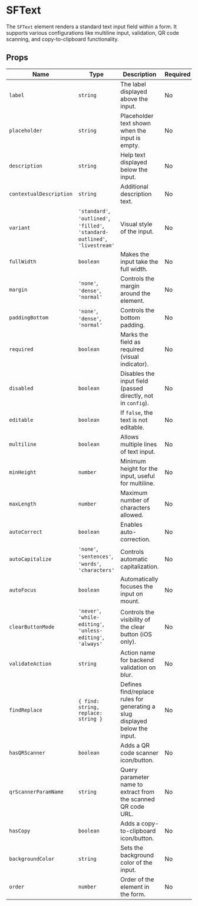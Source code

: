 # SFText

The `SFText` element renders a standard text input field within a form. It supports various configurations like multiline input, validation, QR code scanning, and copy-to-clipboard functionality.

## Props

| Name                 | Type                                                     | Description                                                                 | Required | Default         |
| -------------------- | -------------------------------------------------------- | --------------------------------------------------------------------------- | -------- | --------------- |
| `label`              | `string`                                                 | The label displayed above the input.                                        | No       | `undefined`     |
| `placeholder`        | `string`                                                 | Placeholder text shown when the input is empty.                             | No       | `undefined`     |
| `description`        | `string`                                                 | Help text displayed below the input.                                        | No       | `undefined`     |
| `contextualDescription` | `string`                                              | Additional description text.                                                | No       | `undefined`     |
| `variant`            | `'standard'`, `'outlined'`, `'filled'`, `'standard-outlined'`, `'livestream'` | Visual style of the input.                                                  | No       | `'standard'`    |
| `fullWidth`          | `boolean`                                                | Makes the input take the full width.                                        | No       | `false`         |
| `margin`             | `'none'`, `'dense'`, `'normal'`                          | Controls the margin around the element.                                     | No       | `'normal'`      |
| `paddingBottom`      | `'none'`, `'dense'`, `'normal'`                          | Controls the bottom padding.                                                | No       | `'normal'`      |
| `required`           | `boolean`                                                | Marks the field as required (visual indicator).                             | No       | `false`         |
| `disabled`           | `boolean`                                                | Disables the input field (passed directly, not in `config`).                | No       | `false`         |
| `editable`           | `boolean`                                                | If `false`, the text is not editable.                                       | No       | `true`          |
| `multiline`          | `boolean`                                                | Allows multiple lines of text input.                                        | No       | `false`         |
| `minHeight`          | `number`                                                 | Minimum height for the input, useful for multiline.                         | No       | `undefined`     |
| `maxLength`          | `number`                                                 | Maximum number of characters allowed.                                       | No       | `undefined`     |
| `autoCorrect`        | `boolean`                                                | Enables auto-correction.                                                    | No       | `true`          |
| `autoCapitalize`     | `'none'`, `'sentences'`, `'words'`, `'characters'`       | Controls automatic capitalization.                                          | No       | `'sentences'`   |
| `autoFocus`          | `boolean`                                                | Automatically focuses the input on mount.                                   | No       | `false`         |
| `clearButtonMode`    | `'never'`, `'while-editing'`, `'unless-editing'`, `'always'` | Controls the visibility of the clear button (iOS only).                     | No       | `'never'`       |
| `validateAction`     | `string`                                                 | Action name for backend validation on blur.                                 | No       | `undefined`     |
| `findReplace`        | `{ find: string, replace: string }`                      | Defines find/replace rules for generating a slug displayed below the input. | No       | `undefined`     |
| `hasQRScanner`       | `boolean`                                                | Adds a QR code scanner icon/button.                                         | No       | `false`         |
| `qrScannerParamName` | `string`                                                 | Query parameter name to extract from the scanned QR code URL.               | No       | `'invite_code'` |
| `hasCopy`            | `boolean`                                                | Adds a copy-to-clipboard icon/button.                                       | No       | `false`         |
| `backgroundColor`    | `string`                                                 | Sets the background color of the input.                                     | No       | `undefined`     |
| `order`              | `number`                                                 | Order of the element in the form.                                           | No       | `undefined`     |
